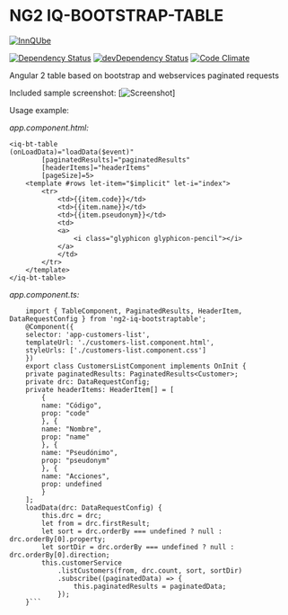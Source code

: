 
# NG2 IQ-BOOTSTRAP-TABLE
[![InnQUbe](http://www.innqube.com/powered-by-innqube.png)](http://www.innqube.com/)

[![Dependency Status](https://david-dm.org/Innqube/iq-bootstrap-table.svg)](https://david-dm.org/Innqube/iq-bootstrap-table)
[![devDependency Status](https://david-dm.org/Innqube/iq-bootstrap-table/dev-status.svg)](https://david-dm.org/Innqube/iq-bootstrap-table#info=devDependencies)
[![Code Climate](https://codeclimate.com/github/Innqube/iq-bootstrap-table/badges/gpa.svg)](https://codeclimate.com/github/Innqube/iq-bootstrap-table)

Angular 2 table based on bootstrap and webservices paginated requests 

Included sample screenshot:
[![Screenshot](http://www.innqube.com/components/iq-bootstrap-table-screen01.png)]

Usage example:

*app.component.html:*

```
<iq-bt-table 
(onLoadData)="loadData($event)" 
        [paginatedResults]="paginatedResults" 
        [headerItems]="headerItems" 
        [pageSize]=5>
    <template #rows let-item="$implicit" let-i="index">
        <tr>
            <td>{{item.code}}</td>
            <td>{{item.name}}</td>
            <td>{{item.pseudonym}}</td>
            <td>
            <a>
                <i class="glyphicon glyphicon-pencil"></i>
            </a>
            </td>
        </tr>
    </template>
</iq-bt-table>
```

*app.component.ts:*

``` 
    import { TableComponent, PaginatedResults, HeaderItem, DataRequestConfig } from 'ng2-iq-bootstraptable';
    @Component({
    selector: 'app-customers-list',
    templateUrl: './customers-list.component.html',
    styleUrls: ['./customers-list.component.css']
    })
    export class CustomersListComponent implements OnInit {
    private paginatedResults: PaginatedResults<Customer>;
    private drc: DataRequestConfig;
    private headerItems: HeaderItem[] = [
        {
        name: "Código",
        prop: "code"
        }, {
        name: "Nombre",
        prop: "name"
        }, {
        name: "Pseudónimo",
        prop: "pseudonym"
        }, {
        name: "Acciones",
        prop: undefined
        }
    ];
    loadData(drc: DataRequestConfig) {
        this.drc = drc;
        let from = drc.firstResult;
        let sort = drc.orderBy === undefined ? null : drc.orderBy[0].property;
        let sortDir = drc.orderBy === undefined ? null : drc.orderBy[0].direction;
        this.customerService
            .listCustomers(from, drc.count, sort, sortDir)
            .subscribe((paginatedData) => {
                this.paginatedResults = paginatedData;
            });
    }```
